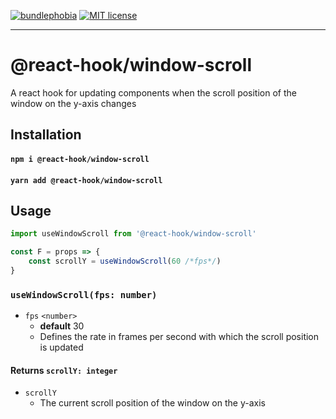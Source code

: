 [![bundlephobia](https://img.shields.io/bundlephobia/minzip/@react-hook/window-scroll?style=plastic)](https://bundlephobia.com/result?p=@react-hook/window-scroll)
[![MIT license](https://img.shields.io/badge/License-MIT-blue.svg)](https://lbesson.mit-license.org/)

---

# @react-hook/window-scroll
A react hook for updating components when the scroll position of the window on the
y-axis changes

## Installation
#### `npm i @react-hook/window-scroll`
#### `yarn add @react-hook/window-scroll`

## Usage
```js
import useWindowScroll from '@react-hook/window-scroll'

const F = props => {
    const scrollY = useWindowScroll(60 /*fps*/)
}
```

### `useWindowScroll(fps: number)`
- `fps` `<number>`
  - **default** 30
  - Defines the rate in frames per second with which the scroll position
    is updated
  
#### Returns `scrollY: integer`
- `scrollY`
  - The current scroll position of the window on the y-axis